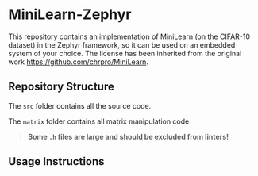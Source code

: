# MiniLearn-Zephyr

This repository contains an implementation of MiniLearn (on the CIFAR-10 dataset) in the Zephyr framework, so it can be used on an embedded system of your choice. The license has been inherited from the original work https://github.com/chrpro/MiniLearn.

## Repository Structure

The `src` folder contains all the source code.

The `matrix` folder contains all matrix manipulation code

> **Some `.h` files are large and should be excluded from linters!**

## Usage Instructions
